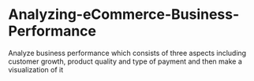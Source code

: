 # Analyzing-eCommerce-Business-Performance
Analyze business performance which consists of three aspects including customer growth, product quality and type of payment and then make a visualization of it
